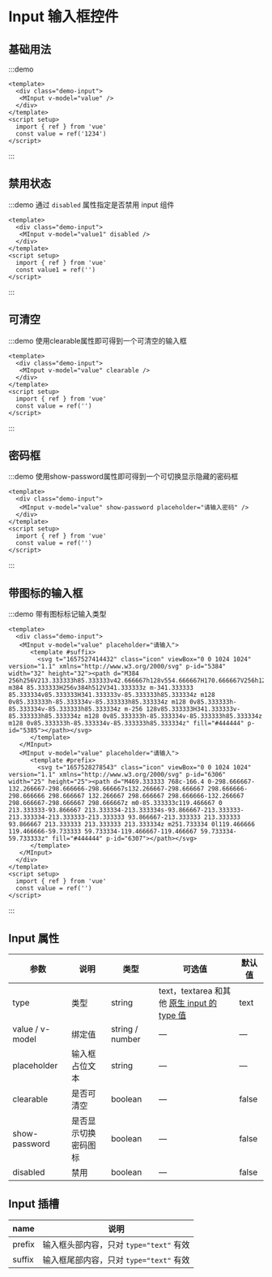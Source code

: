 
# Input 输入框控件

## 基础用法

:::demo

```vue
<template>
  <div class="demo-input">
   <MInput v-model="value" />
  </div>
</template>
<script setup>
  import { ref } from 'vue'
  const value = ref('1234')
</script>
```

:::

## 禁用状态

:::demo 通过 `disabled` 属性指定是否禁用 input 组件

```vue
<template>
  <div class="demo-input">
   <MInput v-model="value1" disabled />
  </div>
</template>
<script setup>
  import { ref } from 'vue'
  const value1 = ref('')
</script>
```

:::

## 可清空

:::demo 使用clearable属性即可得到一个可清空的输入框

```vue
<template>
  <div class="demo-input">
   <MInput v-model="value" clearable />
  </div>
</template>
<script setup>
  import { ref } from 'vue'
  const value = ref('')
</script>
```

:::

## 密码框

:::demo 使用show-password属性即可得到一个可切换显示隐藏的密码框

```vue
<template>
  <div class="demo-input">
   <MInput v-model="value" show-password placeholder="请输入密码" />
  </div>
</template>
<script setup>
  import { ref } from 'vue'
  const value = ref('')
</script>
```

:::

## 带图标的输入框

:::demo 带有图标标记输入类型

```vue
<template>
  <div class="demo-input">
   <MInput v-model="value" placeholder="请输入">
      <template #suffix>
        <svg t="1657527414432" class="icon" viewBox="0 0 1024 1024" version="1.1" xmlns="http://www.w3.org/2000/svg" p-id="5384" width="32" height="32"><path d="M384 256h256V213.333333h85.333333v42.666667h128v554.666667H170.666667V256h128V213.333333h85.333333v42.666667z m384 85.333333H256v384h512V341.333333z m-341.333333 85.333334v85.333333H341.333333v-85.333333h85.333334z m128 0v85.333333h-85.333334v-85.333333h85.333334z m128 0v85.333333h-85.333334v-85.333333h85.333334z m-256 128v85.333333H341.333333v-85.333333h85.333334z m128 0v85.333333h-85.333334v-85.333333h85.333334z m128 0v85.333333h-85.333334v-85.333333h85.333334z" fill="#444444" p-id="5385"></path></svg>
      </template>
   </MInput>
   <MInput v-model="value" placeholder="请输入">
      <template #prefix>
        <svg t="1657528278543" class="icon" viewBox="0 0 1024 1024" version="1.1" xmlns="http://www.w3.org/2000/svg" p-id="6306" width="25" height="25"><path d="M469.333333 768c-166.4 0-298.666667-132.266667-298.666666-298.666667s132.266667-298.666667 298.666666-298.666666 298.666667 132.266667 298.666667 298.666666-132.266667 298.666667-298.666667 298.666667z m0-85.333333c119.466667 0 213.333333-93.866667 213.333334-213.333334s-93.866667-213.333333-213.333334-213.333333-213.333333 93.866667-213.333333 213.333333 93.866667 213.333333 213.333333 213.333334z m251.733334 0l119.466666 119.466666-59.733333 59.733334-119.466667-119.466667 59.733334-59.733333z" fill="#444444" p-id="6307"></path></svg>
      </template>
   </MInput>
  </div>
</template>
<script setup>
  import { ref } from 'vue'
  const value = ref('')
</script>
```

:::

## Input 属性

| 参数            | 说明                 | 类型            | 可选值                                                                                                                                | 默认值 |
| --------------- | -------------------- | --------------- | ------------------------------------------------------------------------------------------------------------------------------------- | ------ |
| type            | 类型                 | string          | text，textarea 和其他 [原生 input 的 type 值](https://developer.mozilla.org/en-US/docs/Web/HTML/Element/input#Form_%3Cinput%3E_types) | text   |
| value / v-model | 绑定值               | string / number | —                                                                                                                                     | —      |
| placeholder     | 输入框占位文本       | string          | —                                                                                                                                     | —      |
| clearable       | 是否可清空           | boolean         | —                                                                                                                                     | false  |
| show-password   | 是否显示切换密码图标 | boolean         | —                                                                                                                                     | false  |
| disabled        | 禁用                 | boolean         | —                                                                                                                                     | false  |

## Input 插槽

| name   | 说明                                    |
| ------ | --------------------------------------- |
| prefix | 输入框头部内容，只对 `type="text"` 有效 |
| suffix | 输入框尾部内容，只对 `type="text"` 有效 |
